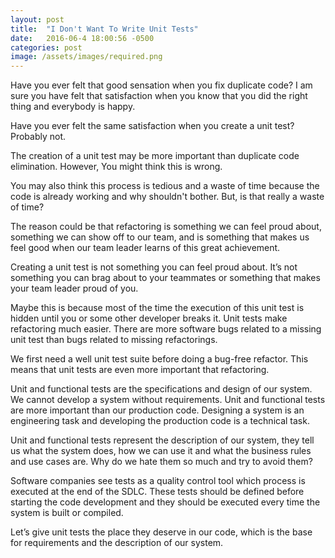 ```yaml
---
layout: post
title:  "I Don't Want To Write Unit Tests"
date:   2016-06-4 18:00:56 -0500
categories: post
image: /assets/images/required.png
---
```


Have you ever felt that good sensation when you fix duplicate code?
I am sure you have felt that satisfaction when you know that you did 
the right thing and everybody is happy.

Have you ever felt the same satisfaction when you create a unit test? 
Probably not.

The creation of a unit test may be more important than duplicate code 
elimination. However, You might think this is wrong. 

You may also think this process is tedious and a waste of time 
because the code is already working and why shouldn't bother.
But, is that really a waste of time?

The reason could be that refactoring is something we can feel proud 
about, something we can show off to our team, and is something that makes 
us feel good when our team leader learns of this great achievement.

Creating a unit test is not something you can feel proud about. It’s 
not something you can brag about to your teammates or something that 
makes your team leader proud of you.

Maybe this is because most of the time the execution of this unit test 
is hidden until you or some other developer breaks it. Unit tests make
refactoring much easier. 
There are more software bugs related to a missing unit test than bugs 
related to missing refactorings.

We first need a well unit test suite before doing a bug-free refactor. 
This means that unit tests are even more important that refactoring.

Unit and functional tests are the specifications and design of our 
system. We cannot develop a system without requirements. Unit 
and functional tests are more important than our production code. 
Designing a system is an engineering task and developing the production 
code is a technical task.

Unit and functional tests represent the description of our system, 
they tell us what the system does, how we can use it and what the 
business rules and use cases are. Why do we hate them so much and try to 
avoid them?

Software companies see tests as a quality control tool which process is 
executed at the end of the SDLC. These tests should be defined before 
starting the code development and they should be executed every time the 
system is built or compiled.

Let’s give unit tests the place they deserve in our code, which is the 
base for requirements and the description of our system.